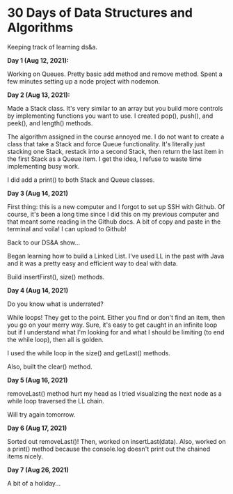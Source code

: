 # 30 Days of Data Structures and Algorithms
Keeping track of learning ds&a.  

**Day 1 (Aug 12, 2021):**  

Working on Queues. Pretty basic add method and remove method. Spent a few minutes setting up a node project with nodemon.

**Day 2 (Aug 13, 2021):**

Made a Stack class. It's very similar to an array but you build more controls by implementing functions you want to use. I created  pop(), push(), and peek(), and length() methods. 

The algorithm assigned in the course annoyed me. I do not want to create a class that take a Stack and force Queue functionality. It's literally just stacking one Stack, restack into a second Stack, then return the last item in the first Stack as a Queue item. I get the idea, I refuse to waste time implementing busy work. 

I did add a print() to both Stack and Queue classes.

**Day 3 (Aug 14, 2021)**

First thing: this is a new computer and I forgot to set up SSH with Github. Of course, it's been a long time since I did this on my previous computer and that meant some reading in the Github docs. A bit of copy and paste in the terminal and voila! I can upload to Github!

Back to our DS&A show...

Began learning how to build a Linked List. I've used LL in the past with Java and it was a pretty easy and efficient way to deal with data.

Build insertFirst(), size() methods.

**Day 4 (Aug 14, 2021)**

Do you know what is underrated?

While loops! They get to the point. Either you find or don't find an item, then you go on your merry way. Sure, it's easy to get caught in an infinite loop but if I understand what I'm looking for and what I should be limiting (to end the while loop), then all is golden. 

I used the while loop in the size() and getLast() methods.

Also, built the clear() method.

**Day 5 (Aug 16, 2021)**

removeLast() method hurt my head as I tried visualizing the next node as a while loop traversed the LL chain.

Will try again tomorrow.

**Day 6 (Aug 17, 2021)**

Sorted out removeLast()! Then, worked on insertLast(data). Also, worked on a print() method because the console.log doesn't print out the chained items nicely. 

**Day 7 (Aug 26, 2021)**

A bit of a holiday...





